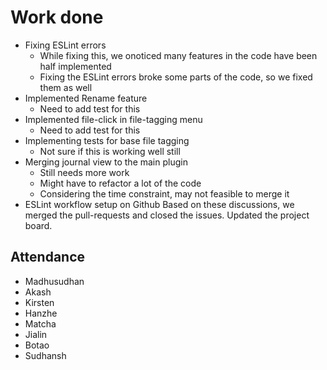 # Work done
- Fixing ESLint errors
  - While fixing this, we onoticed many features in the code have been half implemented
  - Fixing the ESLint errors broke some parts of the code, so we fixed them as well
- Implemented Rename feature
  - Need to add test for this
- Implemented file-click in file-tagging menu
  - Need to add test for this
- Implementing tests for base file tagging
  - Not sure if this is working well still
- Merging journal view to the main plugin
  - Still needs more work
  - Might have to refactor a lot of the code
  - Considering the time constraint, may not feasible to merge it
- ESLint workflow setup on Github
Based on these discussions, we merged the pull-requests and closed the issues. Updated the project board.

## Attendance
- Madhusudhan
- Akash
- Kirsten
- Hanzhe
- Matcha
- Jialin
- Botao
- Sudhansh
